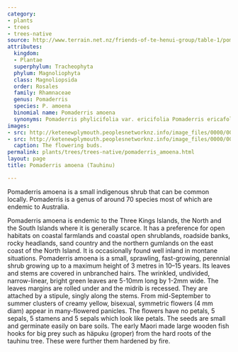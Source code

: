 ```yaml
---
category:
- plants
- trees
- trees-native
source: http://www.terrain.net.nz/friends-of-te-henui-group/table-1/pomaderris-amoena-tauhinu.html
attributes:
  kingdom:
  - Plantae
  superphylum: Tracheophyta
  phylum: Magnoliophyta
  class: Magnoliopsida
  order: Rosales
  family: Rhamnaceae
  genus: Pomaderris
  species: P. amoena
  binomial name: Pomaderris amoena
  synonyms: Pomaderris phylicifolia var. ericifolia Pomaderris ericafolia
images:
- src: http://ketenewplymouth.peoplesnetworknz.info/image_files/0000/0010/9958/Pomaderris_amoena_by_Guy_Folstar-004.jpg
- src: http://ketenewplymouth.peoplesnetworknz.info/image_files/0000/0010/9953/Pomaderris_amoena_by_Guy_Folstar.jpg
  caption: The flowering buds.
permalink: plants/trees/trees-native/pomaderris_amoena.html
layout: page
title: Pomaderris amoena (Tauhinu)

---
```

Pomaderris amoena is a small indigenous shrub that can be common locally. Pomaderris is a genus of around 70 species most of which are endemic to Australia.

Pomaderris amoena is endemic to the Three Kings Islands, the North and the South Islands where it is generally scarce. It has a preference for open habitats on coastal farmlands and coastal open shrublands, roadside banks, rocky headlands, sand country and the northern gumlands on the east coast of the North Island. It is occasionally found well inland in montane situations.
Pomaderris amoena is a small, sprawling, fast-growing, perennial shrub growing up to a maximum height of 3 metres in 10–15 years. Its leaves and stems are covered in unbranched hairs. The wrinkled, undivided, narrow-linear, bright green leaves are 5-10mm long by 1-2mm wide. The leaves margins are rolled under and the midrib is recessed. They are attached by a stipule, singly along the stems.
From mid-September to summer clusters of creamy yellow, bisexual, symmetric flowers (4 mm diam) appear in many-flowered panicles. The flowers have no petals, 5 sepals, 5 stamens and 5 sepals which look like petals. The seeds are small and germinate easily on bare soils.
The early Maori made large wooden fish hooks for big prey such as häpuku (groper) from the hard roots of the tauhinu tree. These were further them hardened by fire.
